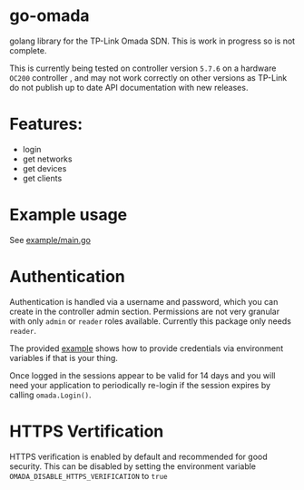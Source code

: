 # go-omada

golang library for the TP-Link Omada SDN. This is work in progress so is not complete.

This is currently being tested on controller version `5.7.6` on a hardware `OC200` controller , and may not work correctly on other versions as TP-Link do not publish up to date API documentation with new releases.

# Features:
- login
- get networks
- get devices
- get clients

# Example usage
See [example/main.go](example/main.go)

# Authentication

Authentication is handled via a username and password, which you can create in the controller admin section. Permissions are not very granular with only `admin` or `reader` roles available. Currently this package only needs `reader`.

The provided [example](example/main.go) shows how to provide credentials via environment variables if that is your thing.

Once logged in the sessions appear to be valid for 14 days and you will need your application to periodically re-login if the session expires by calling `omada.Login()`.

# HTTPS Vertification

HTTPS verification is enabled by default and recommended for good security. This can be disabled by setting the environment variable `OMADA_DISABLE_HTTPS_VERIFICATION` to `true`
